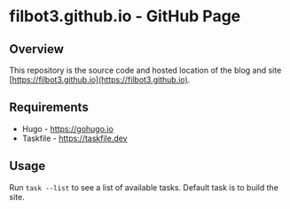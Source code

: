 # filbot3.github.io - GitHub Page

## Overview

This repository is the source code and hosted location of the blog and site
[https://filbot3.github.io](https://filbot3.github.io).

## Requirements

* Hugo - https://gohugo.io
* Taskfile - https://taskfile.dev

## Usage

Run `task --list` to see a list of available tasks. Default task is to build the
site.
